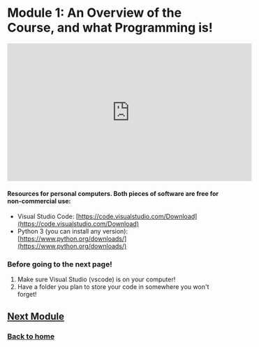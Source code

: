 # Module 1: An Overview of the Course, and what Programming is! 

<iframe width="560" height="315" src="https://www.youtube.com/embed/95MKQ2BMSN0?si=Likk0GIOdYsns5nJ" title="YouTube video player" frameborder="0" allow="accelerometer; autoplay; clipboard-write; encrypted-media; gyroscope; picture-in-picture; web-share" referrerpolicy="strict-origin-when-cross-origin" allowfullscreen></iframe>

#### Resources for personal computers. Both pieces of software are free for non-commercial use:
  - Visual Studio Code: [https://code.visualstudio.com/Download](https://code.visualstudio.com/Download)
  - Python 3 (you can install any version): [https://www.python.org/downloads/](https://www.python.org/downloads/)

### Before going to the next page!
  1. Make sure Visual Studio (vscode) is on your computer!
  2. Have a folder you plan to store your code in somewhere you won't forget!


## [Next Module](./module2.md)

### [Back to home](../index.md)
